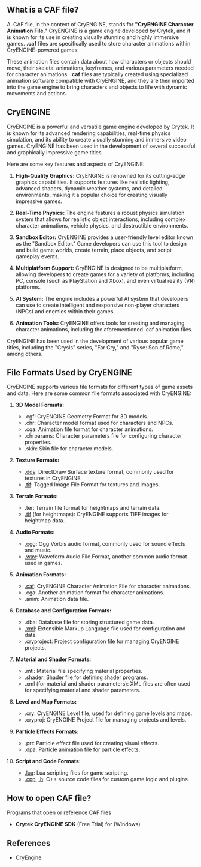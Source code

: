 ## What is a CAF file?

A .CAF file, in the context of CryENGINE, stands for **"CryENGINE Character Animation File."** CryENGINE is a game engine developed by Crytek, and it is known for its use in creating visually stunning and highly immersive games. **.caf** files are specifically used to store character animations within CryENGINE-powered games.

These animation files contain data about how characters or objects should move, their skeletal animations, keyframes, and various parameters needed for character animations. **.caf** files are typically created using specialized animation software compatible with CryENGINE, and they are then imported into the game engine to bring characters and objects to life with dynamic movements and actions.

## CryENGINE

CryENGINE is a powerful and versatile game engine developed by Crytek. It is known for its advanced rendering capabilities, real-time physics simulation, and its ability to create visually stunning and immersive video games. CryENGINE has been used in the development of several successful and graphically impressive game titles.

Here are some key features and aspects of CryENGINE:

1.  **High-Quality Graphics:** CryENGINE is renowned for its cutting-edge graphics capabilities. It supports features like realistic lighting, advanced shaders, dynamic weather systems, and detailed environments, making it a popular choice for creating visually impressive games.
    
2.  **Real-Time Physics:** The engine features a robust physics simulation system that allows for realistic object interactions, including complex character animations, vehicle physics, and destructible environments.
    
3.  **Sandbox Editor:** CryENGINE provides a user-friendly level editor known as the "Sandbox Editor." Game developers can use this tool to design and build game worlds, create terrain, place objects, and script gameplay events.
    
4.  **Multiplatform Support:** CryENGINE is designed to be multiplatform, allowing developers to create games for a variety of platforms, including PC, console (such as PlayStation and Xbox), and even virtual reality (VR) platforms.
    
5.  **AI System:** The engine includes a powerful AI system that developers can use to create intelligent and responsive non-player characters (NPCs) and enemies within their games.
    
6.  **Animation Tools:** CryENGINE offers tools for creating and managing character animations, including the aforementioned .caf animation files.
    
CryENGINE has been used in the development of various popular game titles, including the "Crysis" series, "Far Cry," and "Ryse: Son of Rome," among others.

## File Formats Used by CryENGINE

CryENGINE supports various file formats for different types of game assets and data. Here are some common file formats associated with CryENGINE:

1.  **3D Model Formats:**
    
    -   .cgf: CryENGINE Geometry Format for 3D models.
    -   .chr: Character model format used for characters and NPCs.
    -   .cga: Animation file format for character animations.
    -   .chrparams: Character parameters file for configuring character properties.
    -   .skin: Skin file for character models.
2.  **Texture Formats:**
    
    -   [.dds](/image/dds/): DirectDraw Surface texture format, commonly used for textures in CryENGINE.
    -   [.tif](/image/tiff/): Tagged Image File Format for textures and images.
3.  **Terrain Formats:**
    
    -   .ter: Terrain file format for heightmaps and terrain data.
    -   [.tif](/image/tiff/) (for heightmaps): CryENGINE supports TIFF images for heightmap data.
4.  **Audio Formats:**
    
    -   [.ogg](/audio/ogg/): Ogg Vorbis audio format, commonly used for sound effects and music.
    -   [.wav](/audio/wav/): Waveform Audio File Format, another common audio format used in games.
5.  **Animation Formats:**
    
    -   [.caf](/database/caf/): CryENGINE Character Animation File for character animations.
    -   .cga: Another animation format for character animations.
    -   .anim: Animation data file.
6.  **Database and Configuration Formats:**
    
    -   .dba: Database file for storing structured game data.
    -   [.xml](/web/xml/): Extensible Markup Language file used for configuration and data.
    -   .cryproject: Project configuration file for managing CryENGINE projects.
7.  **Material and Shader Formats:**
    
    -   .mtl: Material file specifying material properties.
    -   .shader: Shader file for defining shader programs.
    -   .xml (for material and shader parameters): XML files are often used for specifying material and shader parameters.
8.  **Level and Map Formats:**
    
    -   .cry: CryENGINE Level file, used for defining game levels and maps.
    -   .cryproj: CryENGINE Project file for managing projects and levels.
9.  **Particle Effects Formats:**
    
    -   .prt: Particle effect file used for creating visual effects.
    -   .dpa: Particle animation file for particle effects.
10. **Script and Code Formats:**
    
    -   [.lua](/programming/lua/): Lua scripting files for game scripting.
    -   [.cpp](/programming/cpp/), [.h](/programming/h/): C++ source code files for custom game logic and plugins.

## How to open CAF file?

Programs that open or reference CAF files

- **Crytek CryENGINE SDK** (Free Trial) for (Windows)

## References
* [CryEngine](https://en.wikipedia.org/wiki/CryEngine)
